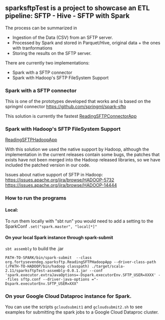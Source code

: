 ## sparksftpTest is a project to showcase an ETL pipeline: SFTP - Hive - SFTP with Spark

The process can be summarized in

-   Ingestion of the Data (CSV) from an SFTP server.
-   Processed by Spark and stored in Parquet/Hive, original data + the ones with tranformations
-   Storing the results on the SFTP server.

There are currently two implementations:

- Spark with a SFTP connector
- Spark with Hadoop's SFTP FileSystem Support

### Spark with a SFTP connector

This is one of the prototypes developed that works and is based on the springml connector https://github.com/springml/spark-sftp

This solution is currently the fastest
[ReadingSFTPConnectorApp](https://github.com/47deg/sparksftpTest/blob/master/src/main/scala/org/fortysevendeg/sparksftp/ReadingSFTPConnectorApp.scala)

### Spark with Hadoop's SFTP FileSystem Support

[ReadingSFTPHadoopApp](https://github.com/47deg/sparksftpTest/blob/master/src/main/scala/org/fortysevendeg/sparksftp/ReadingSFTPHadoopApp.scala)


With this solution we used the native support by Hadoop, although the implementation in the current releases contain
some bugs, the patches that exists have not been merged into the Hadoop released libraries, so we have included
the patched version in our code.


Issues about native support of SFTP in Hadoop:
https://issues.apache.org/jira/browse/HADOOP-5732
https://issues.apache.org/jira/browse/HADOOP-14444

### How to run the programs

#### Local:

To run them locally with "sbt run" you would need to add a setting to the SparkConf `.set("spark.master", "local[*]"`

#### On your local Spark instance through spark-submit

``sbt assembly`` to build the .jar

```
PATH-TO-SPARK/bin/spark-submit  --class org.fortysevendeg.sparksftp.ReadingSFTPHadoopApp --driver-class-path (/PATH-TO-HADOOP/bin/hadoop classpath) ./target/scala-2.11/sparksftpTest-assembly-0.0.1.jar --conf 'spark.executor.extraJavaOptions=-Dspark.executorEnv.SFTP_USER=XXXX' --files sftp.conf --driver-java-options ="-Dspark.executorEnv.SFTP_USER=XXX"
```

### On your Google Cloud Dataproc instance for Spark.

You can use the scripts `gcloudsubmit1` and `gcloudsubmit2.sh` to see examples for submitting the spark jobs to a Google Cloud Dataproc cluster.
